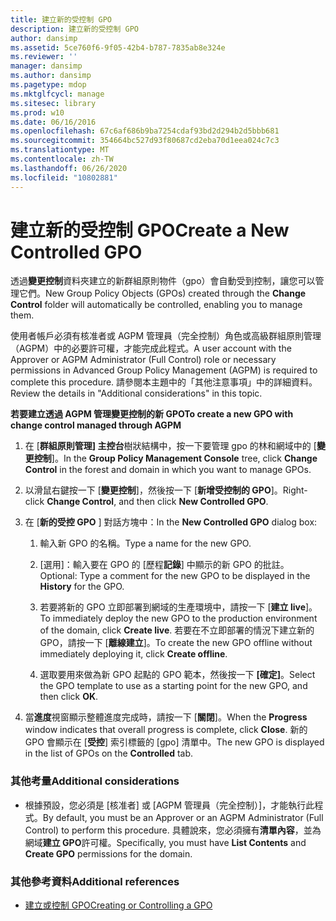 ```yaml
---
title: 建立新的受控制 GPO
description: 建立新的受控制 GPO
author: dansimp
ms.assetid: 5ce760f6-9f05-42b4-b787-7835ab8e324e
ms.reviewer: ''
manager: dansimp
ms.author: dansimp
ms.pagetype: mdop
ms.mktglfcycl: manage
ms.sitesec: library
ms.prod: w10
ms.date: 06/16/2016
ms.openlocfilehash: 67c6af686b9ba7254cdaf93bd2d294b2d5bbb681
ms.sourcegitcommit: 354664bc527d93f80687cd2eba70d1eea024c7c3
ms.translationtype: MT
ms.contentlocale: zh-TW
ms.lasthandoff: 06/26/2020
ms.locfileid: "10802881"
---
```

# <span data-ttu-id="2f22e-103">建立新的受控制 GPO</span><span class="sxs-lookup"><span data-stu-id="2f22e-103">Create a New Controlled GPO</span></span>


<span data-ttu-id="2f22e-104">透過**變更控制**資料夾建立的新群組原則物件（gpo）會自動受到控制，讓您可以管理它們。</span><span class="sxs-lookup"><span data-stu-id="2f22e-104">New Group Policy Objects (GPOs) created through the **Change Control** folder will automatically be controlled, enabling you to manage them.</span></span>

<span data-ttu-id="2f22e-105">使用者帳戶必須有核准者或 AGPM 管理員（完全控制）角色或高級群組原則管理（AGPM）中的必要許可權，才能完成此程式。</span><span class="sxs-lookup"><span data-stu-id="2f22e-105">A user account with the Approver or AGPM Administrator (Full Control) role or necessary permissions in Advanced Group Policy Management (AGPM) is required to complete this procedure.</span></span> <span data-ttu-id="2f22e-106">請參閱本主題中的「其他注意事項」中的詳細資料。</span><span class="sxs-lookup"><span data-stu-id="2f22e-106">Review the details in "Additional considerations" in this topic.</span></span>

**<span data-ttu-id="2f22e-107">若要建立透過 AGPM 管理變更控制的新 GPO</span><span class="sxs-lookup"><span data-stu-id="2f22e-107">To create a new GPO with change control managed through AGPM</span></span>**

1.  <span data-ttu-id="2f22e-108">在 [**群組原則管理] 主控台**樹狀結構中，按一下要管理 gpo 的林和網域中的 [**變更控制**]。</span><span class="sxs-lookup"><span data-stu-id="2f22e-108">In the **Group Policy Management Console** tree, click **Change Control** in the forest and domain in which you want to manage GPOs.</span></span>

2.  <span data-ttu-id="2f22e-109">以滑鼠右鍵按一下 [**變更控制**]，然後按一下 [**新增受控制的 GPO**]。</span><span class="sxs-lookup"><span data-stu-id="2f22e-109">Right-click **Change Control**, and then click **New Controlled GPO**.</span></span>

3.  <span data-ttu-id="2f22e-110">在 [**新的受控 GPO** ] 對話方塊中：</span><span class="sxs-lookup"><span data-stu-id="2f22e-110">In the **New Controlled GPO** dialog box:</span></span>

    1.  <span data-ttu-id="2f22e-111">輸入新 GPO 的名稱。</span><span class="sxs-lookup"><span data-stu-id="2f22e-111">Type a name for the new GPO.</span></span>

    2.  <span data-ttu-id="2f22e-112">[選用]：輸入要在 GPO 的 [歷程**記錄**] 中顯示的新 GPO 的批註。</span><span class="sxs-lookup"><span data-stu-id="2f22e-112">Optional: Type a comment for the new GPO to be displayed in the **History** for the GPO.</span></span>

    3.  <span data-ttu-id="2f22e-113">若要將新的 GPO 立即部署到網域的生產環境中，請按一下 [**建立 live**]。</span><span class="sxs-lookup"><span data-stu-id="2f22e-113">To immediately deploy the new GPO to the production environment of the domain, click **Create live**.</span></span> <span data-ttu-id="2f22e-114">若要在不立即部署的情況下建立新的 GPO，請按一下 [**離線建立**]。</span><span class="sxs-lookup"><span data-stu-id="2f22e-114">To create the new GPO offline without immediately deploying it, click **Create offline**.</span></span>

    4.  <span data-ttu-id="2f22e-115">選取要用來做為新 GPO 起點的 GPO 範本，然後按一下 **[確定]**。</span><span class="sxs-lookup"><span data-stu-id="2f22e-115">Select the GPO template to use as a starting point for the new GPO, and then click **OK**.</span></span>

4.  <span data-ttu-id="2f22e-116">當**進度**視窗顯示整體進度完成時，請按一下 [**關閉**]。</span><span class="sxs-lookup"><span data-stu-id="2f22e-116">When the **Progress** window indicates that overall progress is complete, click **Close**.</span></span> <span data-ttu-id="2f22e-117">新的 GPO 會顯示在 [**受控**] 索引標籤的 [gpo] 清單中。</span><span class="sxs-lookup"><span data-stu-id="2f22e-117">The new GPO is displayed in the list of GPOs on the **Controlled** tab.</span></span>

### <span data-ttu-id="2f22e-118">其他考量</span><span class="sxs-lookup"><span data-stu-id="2f22e-118">Additional considerations</span></span>

-   <span data-ttu-id="2f22e-119">根據預設，您必須是 [核准者] 或 [AGPM 管理員（完全控制）]，才能執行此程式。</span><span class="sxs-lookup"><span data-stu-id="2f22e-119">By default, you must be an Approver or an AGPM Administrator (Full Control) to perform this procedure.</span></span> <span data-ttu-id="2f22e-120">具體說來，您必須擁有**清單內容**，並為網域**建立 GPO**許可權。</span><span class="sxs-lookup"><span data-stu-id="2f22e-120">Specifically, you must have **List Contents** and **Create GPO** permissions for the domain.</span></span>

### <span data-ttu-id="2f22e-121">其他參考資料</span><span class="sxs-lookup"><span data-stu-id="2f22e-121">Additional references</span></span>

-   [<span data-ttu-id="2f22e-122">建立或控制 GPO</span><span class="sxs-lookup"><span data-stu-id="2f22e-122">Creating or Controlling a GPO</span></span>](creating-or-controlling-a-gpo-agpm40-app.md)

 

 






